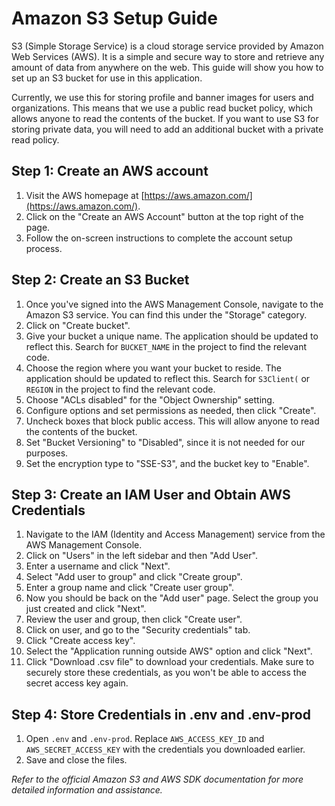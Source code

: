 # Amazon S3 Setup Guide
S3 (Simple Storage Service) is a cloud storage service provided by Amazon Web Services (AWS). It is a simple and secure way to store and retrieve any amount of data from anywhere on the web. This guide will show you how to set up an S3 bucket for use in this application. 

Currently, we use this for storing profile and banner images for users and organizations. This means that we use a public read bucket policy, which allows anyone to read the contents of the bucket. If you want to use S3 for storing private data, you will need to add an additional bucket with a private read policy.

## Step 1: Create an AWS account
1. Visit the AWS homepage at [https://aws.amazon.com/](https://aws.amazon.com/).
2. Click on the "Create an AWS Account" button at the top right of the page.
3. Follow the on-screen instructions to complete the account setup process.

## Step 2: Create an S3 Bucket
1. Once you've signed into the AWS Management Console, navigate to the Amazon S3 service. You can find this under the "Storage" category.
2. Click on "Create bucket".
3. Give your bucket a unique name. The application should be updated to reflect this. Search for `BUCKET_NAME` in the project to find the relevant code.
4. Choose the region where you want your bucket to reside. The application should be updated to reflect this. Search for `S3Client(` or `REGION` in the project to find the relevant code.
5. Choose "ACLs disabled" for the "Object Ownership" setting.
6. Configure options and set permissions as needed, then click "Create".
7. Uncheck boxes that block public access. This will allow anyone to read the contents of the bucket.
8. Set "Bucket Versioning" to "Disabled", since it is not needed for our purposes.
9. Set the encryption type to "SSE-S3", and the bucket key to "Enable".

## Step 3: Create an IAM User and Obtain AWS Credentials
1. Navigate to the IAM (Identity and Access Management) service from the AWS Management Console.
2. Click on "Users" in the left sidebar and then "Add User".
3. Enter a username and click "Next".
4. Select "Add user to group" and click "Create group".
5. Enter a group name and click "Create user group".
6. Now you should be back on the "Add user" page. Select the group you just created and click "Next".
7. Review the user and group, then click "Create user".
8. Click on user, and go to the "Security credentials" tab.
9. Click "Create access key".
10. Select the "Application running outside AWS" option and click "Next".
11. Click "Download .csv file" to download your credentials. Make sure to securely store these credentials, as you won't be able to access the secret access key again.

## Step 4: Store Credentials in .env and .env-prod
1. Open `.env` and `.env-prod`. Replace `AWS_ACCESS_KEY_ID` and `AWS_SECRET_ACCESS_KEY` with the credentials you downloaded earlier.
2. Save and close the files.


*Refer to the official Amazon S3 and AWS SDK documentation for more detailed information and assistance.*